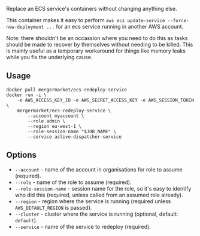 Replace an ECS service's containers without changing anything else.

This container makes it easy to perform `aws ecs update-service --force-new-deployment ...`
for an ecs service running in another AWS account.

Note: there shouldn't be an occassion where you need to do this as tasks should be
made to recover by themselves without needing to be killed. This is mainly useful
as a temporary workaround for things like memory leaks while you fix the underlying
cause.

## Usage

    docker pull mergermarket/ecs-redeploy-service
    docker run -i \
        -e AWS_ACCESS_KEY_ID -e AWS_SECRET_ACCESS_KEY -e AWS_SESSION_TOKEN \
        mergermarket/ecs-redeploy-service \
            --account myaccount \
            --role admin \
            --region eu-west-1 \
            --role-session-name "$JOB_NAME" \
            --service aslive-dispatcher-service

## Options

* `--account` - name of the account in organisations for role to assume (required).
* `--role` - name of the role to assume (required).
* `--role-session-name` - session name for the role, so it's easy to identify who did this (required, unless called from an assumed role already).
* `--region` - region where the service is running (required unless `AWS_DEFAULT_REGION` is passed).
* `--cluster` - cluster where the service is running (optional, default: `default`).
* `--service` - name of the service to redeploy (required).
